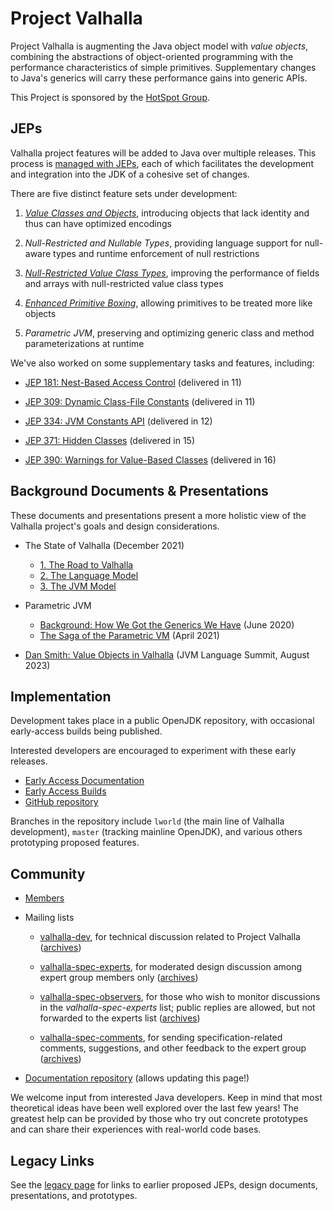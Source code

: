 # Project Valhalla

Project Valhalla is augmenting the Java object model with *value objects*,
combining the abstractions of object-oriented programming with the performance
characteristics of simple primitives. Supplementary changes to Java's generics
will carry these performance gains into generic APIs.

This Project is sponsored by the
[HotSpot Group](http://openjdk.java.net/groups/hotspot).

## JEPs

Valhalla project features will be added to Java over multiple releases.
This process is [managed with JEPs](https://openjdk.java.net/jeps/1),
each of which facilitates the development and integration into the JDK of a
cohesive set of changes.

There are five distinct feature sets under development:

1.  *[Value Classes and Objects](https://openjdk.org/jeps/401)*, introducing
    objects that lack identity and thus can have optimized encodings

2.  *Null-Restricted and Nullable Types*, providing language support for
    null-aware types and runtime enforcement of null restrictions

3.  *[Null-Restricted Value Class Types](https://openjdk.org/jeps/8316779)*,
    improving the performance of fields and arrays with null-restricted
    value class types

4.  *[Enhanced Primitive Boxing](https://openjdk.org/jeps/402)*, allowing
    primitives to be treated more like objects

5.  *Parametric JVM*, preserving and optimizing generic class and method
    parameterizations at runtime

We've also worked on some supplementary tasks and features, including:

-   [JEP 181: Nest-Based Access Control](https://openjdk.java.net/jeps/181)
    (delivered in 11)

-   [JEP 309: Dynamic Class-File Constants](https://openjdk.java.net/jeps/309)
    (delivered in 11)

-   [JEP 334: JVM Constants API](https://openjdk.org/jeps/334)
    (delivered in 12)

-   [JEP 371: Hidden Classes](https://openjdk.java.net/jeps/371)
    (delivered in 15)

-   [JEP 390: Warnings for Value-Based Classes](https://openjdk.java.net/jeps/390)
    (delivered in 16)

## Background Documents & Presentations

These documents and presentations present a more holistic view of the Valhalla
project's goals and design considerations.

-   The State of Valhalla (December 2021)
    - [1. The Road to Valhalla](design-notes/state-of-valhalla/01-background)
    - [2. The Language Model](design-notes/state-of-valhalla/02-object-model)
    - [3. The JVM Model](design-notes/state-of-valhalla/03-vm-model)

-   Parametric JVM
    - [Background: How We Got the Generics We Have](design-notes/in-defense-of-erasure) (June 2020)
    - [The Saga of the Parametric VM](design-notes/parametric-vm/parametric-vm) (April 2021)

-   [Dan Smith: Value Objects in Valhalla](https://www.youtube.com/watch?v=a3VRwz4zbdw) (JVM Language Summit, August 2023)

## Implementation

Development takes place in a public OpenJDK repository, with occasional
early-access builds being published.

Interested developers are encouraged to experiment with these early releases.

-   [Early Access Documentation](early-access)
-   [Early Access Builds](https://jdk.java.net/valhalla/)
-   [GitHub repository](https://github.com/openjdk/valhalla)

Branches in the repository include `lworld` (the main line of Valhalla
development), `master` (tracking mainline OpenJDK), and various others
prototyping proposed features.

## Community

-   [Members](http://openjdk.java.net/census#valhalla)

-   Mailing lists

    -   [valhalla-dev](http://mail.openjdk.java.net/mailman/listinfo/valhalla-dev),
        for technical discussion related to Project Valhalla
        ([archives](http://mail.openjdk.java.net/pipermail/valhalla-dev/))

    -   [valhalla-spec-experts](http://mail.openjdk.java.net/mailman/listinfo/valhalla-spec-experts),
        for moderated design discussion among expert group members only
        ([archives](http://mail.openjdk.java.net/pipermail/valhalla-spec-experts/))

    -   [valhalla-spec-observers](http://mail.openjdk.java.net/mailman/listinfo/valhalla-spec-observers),
        for those who wish to monitor discussions in the *valhalla-spec-experts*
        list; public replies are allowed, but not forwarded to the experts list
        ([archives](http://mail.openjdk.java.net/pipermail/valhalla-spec-observers/))

    -   [valhalla-spec-comments](http://mail.openjdk.java.net/mailman/listinfo/valhalla-spec-comments),
        for sending specification-related comments, suggestions, and other
        feedback to the expert group
        ([archives](http://mail.openjdk.java.net/pipermail/valhalla-spec-comments/))

-   [Documentation repository](https://github.com/openjdk/valhalla-docs)
    (allows updating this page!)

We welcome input from interested Java developers. Keep in mind that most
theoretical ideas have been well explored over the last few years! The greatest
help can be provided by those who try out concrete prototypes and can share
their experiences with real-world code bases.

## Legacy Links

See the [legacy page](legacy) for links to earlier proposed JEPs, design
documents, presentations, and prototypes.
